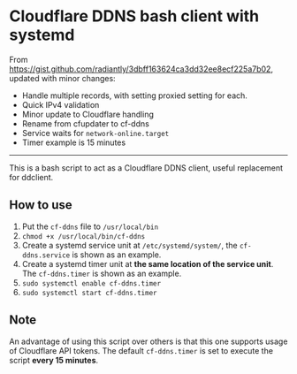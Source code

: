 # Cloudflare DDNS bash client with systemd

From <https://gist.github.com/radiantly/3dbff163624ca3dd32ee8ecf225a7b02>, updated with minor changes:

- Handle multiple records, with setting proxied setting for each.
- Quick IPv4 validation
- Minor update to Cloudflare handling
- Rename from cfupdater to cf-ddns
- Service waits for `network-online.target`
- Timer example is 15 minutes

___

This is a bash script to act as a Cloudflare DDNS client, useful replacement for ddclient.

## How to use

1) Put the `cf-ddns` file to `/usr/local/bin`
2) `chmod +x /usr/local/bin/cf-ddns`
3) Create a systemd service unit at `/etc/systemd/system/`, the `cf-ddns.service` is shown as an example.
4) Create a systemd timer unit at **the same location of the service unit**. The `cf-ddns.timer` is shown as an example.
5) `sudo systemctl enable cf-ddns.timer`
6) `sudo systemctl start cf-ddns.timer`

## Note

An advantage of using this script over others is that this one supports usage of Cloudflare API tokens.
The default `cf-ddns.timer` is set to execute the script **every 15 minutes**.
